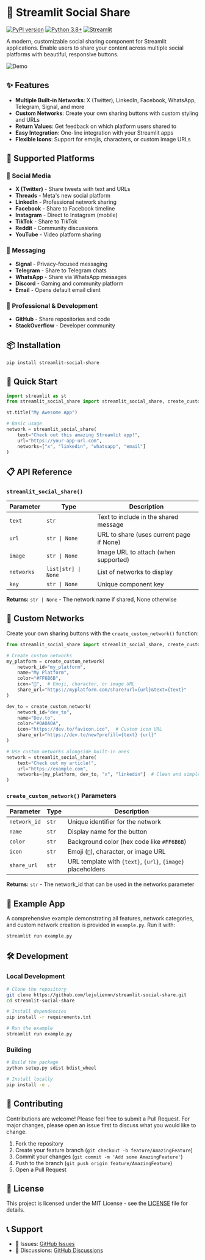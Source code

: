 # 🚀 Streamlit Social Share

[![PyPI version](https://badge.fury.io/py/streamlit-social-share.svg)](https://badge.fury.io/py/streamlit-social-share)
[![Python 3.8+](https://img.shields.io/badge/python-3.8+-blue.svg)](https://www.python.org/downloads/)
[![Streamlit](https://img.shields.io/badge/streamlit-1.0+-red.svg)](https://streamlit.io)

A modern, customizable social sharing component for Streamlit applications. Enable users to share your content across multiple social platforms with beautiful, responsive buttons.

![Demo](https://via.placeholder.com/800x400/1f1f1f/ffffff?text=Streamlit+Social+Share+Demo)

## ✨ Features

- **Multiple Built-in Networks**: X (Twitter), LinkedIn, Facebook, WhatsApp, Telegram, Signal, and more
- **Custom Networks**: Create your own sharing buttons with custom styling and URLs
- **Return Values**: Get feedback on which platform users shared to
- **Easy Integration**: One-line integration with your Streamlit apps
- **Flexible Icons**: Support for emojis, characters, or custom image URLs

## 🎯 Supported Platforms

### 📱 Social Media
- **X (Twitter)** - Share tweets with text and URLs
- **Threads** - Meta's new social platform
- **LinkedIn** - Professional network sharing
- **Facebook** - Share to Facebook timeline
- **Instagram** - Direct to Instagram (mobile)
- **TikTok** - Share to TikTok
- **Reddit** - Community discussions
- **YouTube** - Video platform sharing

### 💬 Messaging
- **Signal** - Privacy-focused messaging
- **Telegram** - Share to Telegram chats
- **WhatsApp** - Share via WhatsApp messages
- **Discord** - Gaming and community platform
- **Email** - Opens default email client

### 💼 Professional & Development
- **GitHub** - Share repositories and code
- **StackOverflow** - Developer community

## 📦 Installation

```bash
pip install streamlit-social-share
```

## 🚀 Quick Start

```python
import streamlit as st
from streamlit_social_share import streamlit_social_share, create_custom_network

st.title("My Awesome App")

# Basic usage
network = streamlit_social_share(
    text="Check out this amazing Streamlit app!",
    url="https://your-app-url.com",
    networks=["x", "linkedin", "whatsapp", "email"]
)
```

## 📋 API Reference

### `streamlit_social_share()`

| Parameter | Type | Description |
|-----------|------|-------------|
| `text` | `str` | Text to include in the shared message |
| `url` | `str \| None` | URL to share (uses current page if None) |
| `image` | `str \| None` | Image URL to attach (when supported) |
| `networks` | `list[str] \| None` | List of networks to display |
| `key` | `str \| None` | Unique component key |

**Returns:** `str | None` - The network name if shared, None otherwise

## 🎨 Custom Networks

Create your own sharing buttons with the `create_custom_network()` function:

```python
from streamlit_social_share import streamlit_social_share, create_custom_network

# Create custom networks
my_platform = create_custom_network(
    network_id="my_platform",
    name="My Platform", 
    color="#FF6B6B",
    icon="🚀",  # Emoji, character, or image URL
    share_url="https://myplatform.com/share?url={url}&text={text}"
)

dev_to = create_custom_network(
    network_id="dev_to",
    name="Dev.to",
    color="#0A0A0A", 
    icon="https://dev.to/favicon.ico",  # Custom icon URL
    share_url="https://dev.to/new?prefill={text} {url}"
)

# Use custom networks alongside built-in ones
network = streamlit_social_share(
    text="Check out my article!",
    url="https://example.com",
    networks=[my_platform, dev_to, "x", "linkedin"]  # Clean and simple!
)
```

### `create_custom_network()` Parameters

| Parameter | Type | Description |
|-----------|------|-------------|
| `network_id` | `str` | Unique identifier for the network |
| `name` | `str` | Display name for the button |
| `color` | `str` | Background color (hex code like `#FF6B6B`) |
| `icon` | `str` | Emoji (`🚀`), character, or image URL |
| `share_url` | `str` | URL template with `{text}`, `{url}`, `{image}` placeholders |

**Returns:** `str` - The network_id that can be used in the networks parameter

## 🚀 Example App

A comprehensive example demonstrating all features, network categories, and custom network creation is provided in `example.py`. Run it with:

```sh
streamlit run example.py
```

## 🛠️ Development

### Local Development

```bash
# Clone the repository
git clone https://github.com/lejuliennn/streamlit-social-share.git
cd streamlit-social-share

# Install dependencies
pip install -r requirements.txt

# Run the example
streamlit run example.py
```

### Building

```bash
# Build the package
python setup.py sdist bdist_wheel

# Install locally
pip install -e .
```

## 🤝 Contributing

Contributions are welcome! Please feel free to submit a Pull Request. For major changes, please open an issue first to discuss what you would like to change.

1. Fork the repository
2. Create your feature branch (`git checkout -b feature/AmazingFeature`)
3. Commit your changes (`git commit -m 'Add some AmazingFeature'`)
4. Push to the branch (`git push origin feature/AmazingFeature`)
5. Open a Pull Request

## 📄 License

This project is licensed under the MIT License - see the [LICENSE](LICENSE) file for details.

## 📞 Support

- 🐛 Issues: [GitHub Issues](https://github.com/lejuliennn/streamlit-social-share/issues)
- 💬 Discussions: [GitHub Discussions](https://github.com/lejuliennn/streamlit-social-share/discussions)


